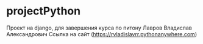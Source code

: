 # projectPython
Проект на django, для завершения курса  по питону
Лавров Владислав Александрович
Ссылка на сайт (https://rvladislavrr.pythonanywhere.com)
